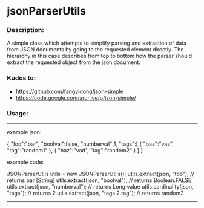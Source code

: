 # jsonParserUtils

### Description: 

A simple class which attempts to simplify parsing and extraction of data from JSON documents by going to the requested element directly.
The hierarchy in this case describes from top to bottom how the parser should extract the requested object from the json document.

###  Kudos to:

- https://github.com/fangyidong/json-simple
- https://code.google.com/archive/p/json-simple/

### Usage:

---
example json:

{
  "foo":"bar",
  "boolval":false,
  "numberval":1,
  "tags":[
    {
      "baz":"vaz",
      "tag":"random1"
    },
    {
      "baz":"vad",
      "tag":"random2"
    }
  ]
}

example code:

JSONParserUtils utils = new JSONParserUtils();
utils.extract(json, "foo"); // returns bar [String]
utils.extract(json, "boolval"); // returns Boolean.FALSE
utils.extract(json, "numberval"); // returns Long value
utils.cardinality(json, "tags"); // returns 2 
utils.extract(json, "tags.2.tag"); // returns random2

---